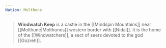 ```yaml
---
Nation: Molthune
---
```

> **Windwatch Keep** is a castle in the [[Mindspin Mountains]] near [[Molthune|Molthunes]] western border with [[Nidal]]. It is the home of the [[Windwatchers]], a sect of seers devoted to the god [[Gozreh]].